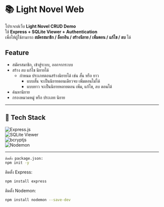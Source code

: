 # 📚 Light Novel Web

โปรเจกต์เว็บ **Light Novel CRUD Demo**  
ใช้ **Express + SQLite Viewer + Authentication**  
เพื่อให้ผู้ใช้สามารถ **สมัครสมาชิก / ล็อกอิน / สร้างนิยาย / เพิ่มตอน / แก้ไข / ลบ** ได้
  
## Feature
- สมัครสมาชิก, เข้าสู่ระบบ, ออกจากระบบ
- สร้าง ลบ แก้ไข นิยายได้
  - กําหนด ประเภทตอนสร้างนิยายได้ เช่น สั้น หรือ ยาว
    - แบบสั้น จะเป็นนิยายตอนเดียวจบ เพิ่มตอนไม่ได้
    - แบบยาว จะเป็นนิยายหลายตอน เพิ่ม, แก้ไข, ลบ ตอนได้
- ค้นหานิยาย
- กรองหมวดหมู่ หรือ ประเภท นิยาย
---

## 🚀 Tech Stack  

![Express.js](https://img.shields.io/badge/Express.js-000000?style=for-the-badge&logo=express&logoColor=white)  
![SQLite Viewer](https://img.shields.io/badge/SQLite%20Viewer-003B57?style=for-the-badge&logo=sqlite&logoColor=white)  
![bcryptjs](https://img.shields.io/badge/bcryptjs-F7DF1E?style=for-the-badge&logo=javascript&logoColor=black)  
![Nodemon](https://img.shields.io/badge/Nodemon-76D04B?style=for-the-badge&logo=nodemon&logoColor=black)

---

```bash
ติดตั้ง package.json:
npm init -y
```

ติดตั้ง Express:
```bash
npm install express
```

ติดตั้ง Nodemon:
```bash
npm install nodemon --save-dev
```
